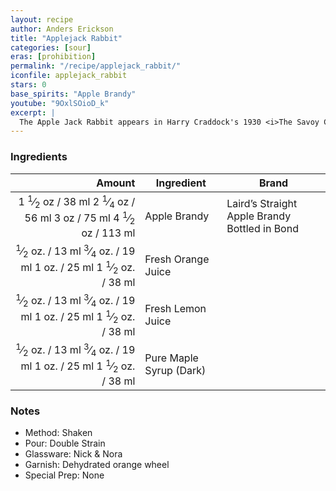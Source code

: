 ```yaml
---
layout: recipe
author: Anders Erickson
title: "Applejack Rabbit"
categories: [sour]
eras: [prohibition]
permalink: "/recipe/applejack_rabbit/"
iconfile: applejack_rabbit
stars: 0
base_spirits: "Apple Brandy"
youtube: "9OxlSOioD_k"
excerpt: |
  The Apple Jack Rabbit appears in Harry Craddock's 1930 <i>The Savoy Cocktail Book</i> and in David A. Embury's 1948 <i>The Fine Art of Mixing Drinks</i> where he tells us "<i>This drink is also sometimes, for no reason at all, called the Applejack Dynamite. The same cocktail made with a gin base plus a dash of Angostura is called the Old Vermont.</i>"
---
```


### Ingredients

|                                                                                                                                                                                                                                                                     Amount | Ingredient              | Brand                                         |
| -------------------------------------------------------------------------------------------------------------------------------------------------------------------------------------------------------------------------------------------------------------------------: | ----------------------- | --------------------------------------------- |
|  <span class="onex active">1 <sup>1</sup>&frasl;<sub>2</sub> oz / 38 ml</span> <span class="onehalfx">2 <sup>1</sup>&frasl;<sub>4</sub> oz / 56 ml</span> <span class="twox">3 oz / 75 ml</span> <span class="threex">4 <sup>1</sup>&frasl;<sub>2</sub> oz / 113 ml</span> | Apple Brandy            | Laird’s Straight Apple Brandy Bottled in Bond |
| <span class="onex active"> <sup>1</sup>&frasl;<sub>2</sub> oz. / 13 ml</span> <span class="onehalfx"> <sup>3</sup>&frasl;<sub>4</sub> oz. / 19 ml</span> <span class="twox">1 oz. / 25 ml</span> <span class="threex">1 <sup>1</sup>&frasl;<sub>2</sub> oz. / 38 ml</span> | Fresh Orange Juice      |
| <span class="onex active"> <sup>1</sup>&frasl;<sub>2</sub> oz. / 13 ml</span> <span class="onehalfx"> <sup>3</sup>&frasl;<sub>4</sub> oz. / 19 ml</span> <span class="twox">1 oz. / 25 ml</span> <span class="threex">1 <sup>1</sup>&frasl;<sub>2</sub> oz. / 38 ml</span> | Fresh Lemon Juice       |
| <span class="onex active"> <sup>1</sup>&frasl;<sub>2</sub> oz. / 13 ml</span> <span class="onehalfx"> <sup>3</sup>&frasl;<sub>4</sub> oz. / 19 ml</span> <span class="twox">1 oz. / 25 ml</span> <span class="threex">1 <sup>1</sup>&frasl;<sub>2</sub> oz. / 38 ml</span> | Pure Maple Syrup (Dark) |

### Notes

- Method: Shaken
- Pour: Double Strain
- Glassware: Nick &amp; Nora
- Garnish: Dehydrated orange wheel
- Special Prep: None

<script type="application/ld+json">
{
  "@context": "https://schema.org",
  "@type": "Recipe",
  "author": "{{ page.author }}",
  "description": "{{ page.excerpt | strip_html | replace: '"', "'" }}",
  "image": "{%- for ingredient in site.data[page.iconfile].images.ingredient limit: 1 -%}{{ ingredient.url }}{%- endfor -%}",
  "recipeIngredient": [  " 1.5 oz Apple Brandy ",
  "0.5 oz. Fresh Orange Juice ",
  "0.5 oz. Fresh Lemon Juice",
  "0.5 oz. Pure Maple Syrup (Dark)"],
  "name": "{{ page.title }}",
  "recipeInstructions": "  {
    '@type': 'HowToStep',
    'text': '- Method: Shaken
'
  },  {
    '@type': 'HowToStep',
    'text': '- Pour: Double Strain
'
  },  {
    '@type': 'HowToStep',
    'text': '- Glassware: Nick &amp; Nora
'
  },  {
    '@type': 'HowToStep',
    'text': '- Garnish: Dehydrated orange wheel
'
  },  {
    '@type': 'HowToStep',
    'text': '- Special Prep: None
'
  }",
  "recipeYield": "1 cocktail",
  "recipeCategory": "cocktail"
}
</script>
